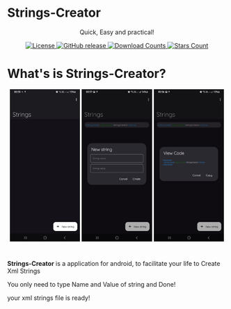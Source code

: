 # Strings-Creator 
<div align="center"> 
    <p>Quick, Easy and practical! </p>
        <a href="LICENSE">
        <img src="https://img.shields.io/github/license/aquilestrindade/stringscreator.svg?color=FFFFFF&style=for-the-badge&logo=gitbook&logoColor=ebebf0&labelColor=23232F" alt="License">
    </a>
    <a href="https://github.com/aquilesTrindade/StringsCreator/releases">
        <img src="https://img.shields.io/github/v/release/aquilesTrindade/StringsCreator?color=FFFFFF&style=for-the-badge&logo=pkgsrc&logoColor=ebebf0&labelColor=23232F" alt="GitHub release">
    </a>
        <a href="https://github.com/aquilesTrindade/StringsCreator/releases">
        <img src="https://img.shields.io/github/downloads/aquilesTrindade/StringsCreator/total.svg?color=FFFFFF&style=for-the-badge&labelColor=23232F" alt="Download Counts">
                <a href="https://github.com/aquilesTrindade/StringsCreator/stargazers">
        <img src="https://img.shields.io/github/stars/aquilesTrindade/StringsCreator.svg?color=FFFFFF&style=for-the-badge&logo=apachespark&logoColor=ebebf0&labelColor=23232F" alt="Stars Count">
    </a>
</div>

# What's is Strings-Creator? 

<div align="center">
    <img src="metadata/en-US/images/phoneScreenshots/1.png" width="32%" alt="Screenshot 1" />
    <img src="metadata/en-US/images/phoneScreenshots/2.png" width="32%" alt="Screenshot 2" />
    <img src="metadata/en-US/images/phoneScreenshots/3.png" width="32%" alt="Screenshot 3" />
</div>

#
<p><b>Strings-Creator</b> is a application for android, to facilitate your life to Create Xml Strings</p>
<p>You only need to type Name and Value of string and Done!</p>
your xml strings file is ready!
